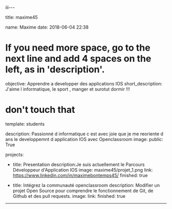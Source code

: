 iii---

title: maxime45

name: Maxime
date: 2018-06-04 22:38

# If you need more space, go to the next line and add 4 spaces on the left, as in 'description'.
objective: Apprendre a developper des applications IOS
short_description: J'aime l informatique, le sport , manger et surotut dormir !!!
# don't touch that
template: students

description:
    Passionné d informatique c est avec joie que je me reoriente d
ans le developpemnt d application IOS avec Openclassroom
image: 
public: True




projects:
  - title: Presentation
    description:Je suis actuellement le Parcours Développeur d'Application IOS
    image: maxime45/projet_1.png
    link: https://www.linkedin.com/in/maximebontemps45/
    finished: true

  - title: Intégrez la communauté openclassroom
    description: Modifier un projet Open Source pour comprendre le fonctionnement de Git, de Github et des pull requests.
    image:
    link: 
    finished: true
---
